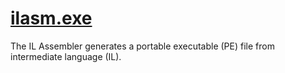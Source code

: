 # [ilasm.exe](https://docs.microsoft.com/en-us/dotnet/framework/tools/ilasm-exe-il-assembler)

The IL Assembler generates a portable executable (PE) file from intermediate language (IL). 